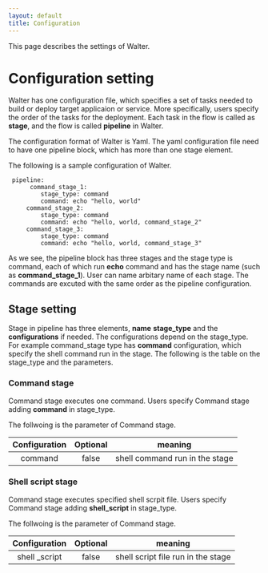 ```yaml
---
layout: default
title: Configuration
---
```


This page describes the settings of Walter.

# Configuration setting

Walter has one configuration file, which specifies a set of tasks needed to build or deploy target applicaion or service. 
More specifically, users specify the order of the tasks for the deployment. Each task in the flow is called as **stage**,
and the flow is called **pipeline** in Walter.

The configuration format of Walter is Yaml. The yaml configuration file need to have one pipeline block, which has more
than one stage element.

The following is a sample configuration of Walter.

     pipeline:
          command_stage_1:
             stage_type: command
             command: echo "hello, world"
         command_stage_2:
             stage_type: command
             command: echo "hello, world, command_stage_2"
         command_stage_3:
             stage_type: command
             command: echo "hello, world, command_stage_3"

As we see, the pipeline block has three stages and the stage type is command, each of which run **echo** command and has the stage name
(such as **command_stage_1**). User can name arbitary name of each stage. The commands are excuted with the same order as the pipeline configuration.

## Stage setting

Stage in pipeline has three elements, **name** **stage_type** and the **configurations** if needed. The configurations depend on the stage_type.
For example command_stage type has **command** configuration, which specify the shell command run in the stage.
The following is the table on the stage_type and the parameters.

### Command stage

Command stage executes one command. Users specify Command stage adding **command** in stage_type.

The follwoing is the parameter of Command stage.

|  Configuration | Optional   | meaning                                |
|:--------------:|:----------:|:--------------------------------------:|
|   command      | false      | shell command run in the stage         |

### Shell script stage
Command stage executes specified shell scrpit file. Users specify Command stage adding **shell_script** in stage_type.

The follwoing is the parameter of Command stage.

|  Configuration   | Optional   | meaning                                |
|:----------------:|:----------:|:--------------------------------------:|
|   shell _script  | false      | shell script file run in the stage     |

